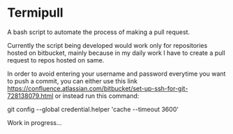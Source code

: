 # Termipull
A bash script to automate the process of making a pull request.

Currently the script being developed would work only for repositories hosted on bitbucket,
mainly because in my daily work I have to create a pull request to repos hosted on same.


In order to avoid entering your username and password everytime you want to push a commit, you can either use this link https://confluence.atlassian.com/bitbucket/set-up-ssh-for-git-728138079.html or instead run this command:


git config --global credential.helper 'cache --timeout 3600'


Work in progress...
